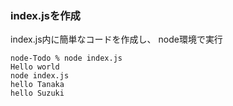 ### index.jsを作成

index.js内に簡単なコードを作成し、
node環境で実行

```
node-Todo % node index.js
Hello world
node index.js
hello Tanaka
hello Suzuki
```

